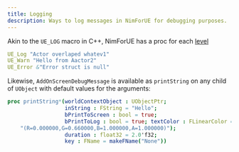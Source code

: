 ```yaml
---
title: Logging
description: Ways to log messages in NimForUE for debugging purposes.
---
```


Akin to the `UE_LOG` macro in C++, NimForUE has a proc for each [level](https://dev.epicgames.com/documentation/en-us/unreal-engine/logging-in-unreal-engine#logverbosity)

```nim
UE_Log "Actor overlaped whatev1"
UE_Warn "Hello from Aactor2"
UE_Error &"Error struct is null"
```

Likewise, `AddOnScreenDebugMessage` is available as `printString` on any child of `UObject` with default values for the arguments:

```nim
proc printString*(worldContextObject : UObjectPtr;
                  inString : FString = "Hello";
                  bPrintToScreen : bool = true;
                  bPrintToLog : bool = true; textColor : FLinearColor = makeFLinearColor(
    "(R=0.000000,G=0.660000,B=1.000000,A=1.000000)");
                  duration : float32 = 2.0'f32;
                  key : FName = makeFName("None"))
```
